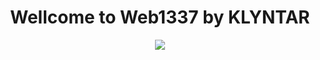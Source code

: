 <div align="center">

# <b>Wellcome to Web1337 by KLYNTAR</b>


<img src="https://assets.raribleuserdata.com/prod/v1/image/t_gif_preview/aHR0cHM6Ly9pcGZzLmlvL2lwZnMvUW1mWFhDQjlacXJFZUVEZGRnYk44V3k0SHA0d2F6dWNBWHFTb20yblJxNjI3Zi9pbWFnZS5naWY=">


</div>

